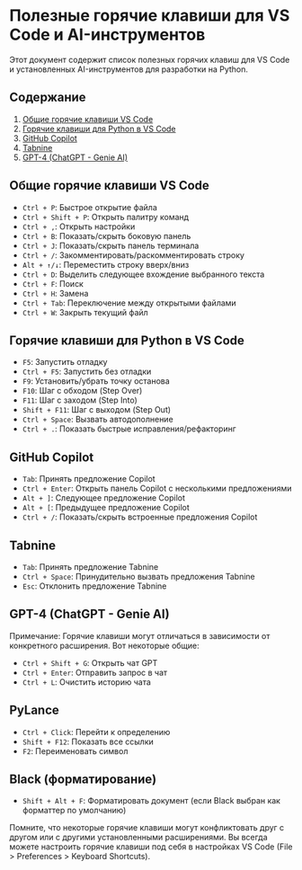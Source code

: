 # Полезные горячие клавиши для VS Code и AI-инструментов

Этот документ содержит список полезных горячих клавиш для VS Code и установленных AI-инструментов для разработки на Python.

## Содержание

1. [Общие горячие клавиши VS Code](#общие-горячие-клавиши-vs-code)
2. [Горячие клавиши для Python в VS Code](#горячие-клавиши-для-python-в-vs-code)
3. [GitHub Copilot](#github-copilot)
4. [Tabnine](#tabnine)
5. [GPT-4 (ChatGPT - Genie AI)](#gpt-4-chatgpt---genie-ai)

## Общие горячие клавиши VS Code

- `Ctrl + P`: Быстрое открытие файла
- `Ctrl + Shift + P`: Открыть палитру команд
- `Ctrl + ,`: Открыть настройки
- `Ctrl + B`: Показать/скрыть боковую панель
- `Ctrl + J`: Показать/скрыть панель терминала
- `Ctrl + /`: Закомментировать/раскомментировать строку
- `Alt + ↑/↓`: Переместить строку вверх/вниз
- `Ctrl + D`: Выделить следующее вхождение выбранного текста
- `Ctrl + F`: Поиск
- `Ctrl + H`: Замена
- `Ctrl + Tab`: Переключение между открытыми файлами
- `Ctrl + W`: Закрыть текущий файл

## Горячие клавиши для Python в VS Code

- `F5`: Запустить отладку
- `Ctrl + F5`: Запустить без отладки
- `F9`: Установить/убрать точку останова
- `F10`: Шаг с обходом (Step Over)
- `F11`: Шаг с заходом (Step Into)
- `Shift + F11`: Шаг с выходом (Step Out)
- `Ctrl + Space`: Вызвать автодополнение
- `Ctrl + .`: Показать быстрые исправления/рефакторинг

## GitHub Copilot

- `Tab`: Принять предложение Copilot
- `Ctrl + Enter`: Открыть панель Copilot с несколькими предложениями
- `Alt + ]`: Следующее предложение Copilot
- `Alt + [`: Предыдущее предложение Copilot
- `Ctrl + /`: Показать/скрыть встроенные предложения Copilot

## Tabnine

- `Tab`: Принять предложение Tabnine
- `Ctrl + Space`: Принудительно вызвать предложения Tabnine
- `Esc`: Отклонить предложение Tabnine

## GPT-4 (ChatGPT - Genie AI)

Примечание: Горячие клавиши могут отличаться в зависимости от конкретного расширения. Вот некоторые общие:

- `Ctrl + Shift + G`: Открыть чат GPT
- `Ctrl + Enter`: Отправить запрос в чат
- `Ctrl + L`: Очистить историю чата

## PyLance

- `Ctrl + Click`: Перейти к определению
- `Shift + F12`: Показать все ссылки
- `F2`: Переименовать символ

## Black (форматирование)

- `Shift + Alt + F`: Форматировать документ (если Black выбран как форматтер по умолчанию)

Помните, что некоторые горячие клавиши могут конфликтовать друг с другом или с другими установленными расширениями. Вы всегда можете настроить горячие клавиши под себя в настройках VS Code (File > Preferences > Keyboard Shortcuts).